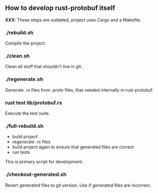 ## How to develop rust-protobuf itself

__XXX__: These steps are outdated, project uses Cargo and a Makefile.

### ./rebuild.sh

Compile the project.

### ./clean.sh

Clean all stuff that shouldn't live in git.

### ./regenerate.sh

Generate .rs files from .proto files, that needed
internally in rust-protobuf.

### rust test lib/protobuf.rs

Execute the test suite.

### ./full-rebuild.sh

* build project
* regenerate .rs files
* build project again to ensure that generated files are correct
* run tests

This is primary script for development.

### ./checkout-generated.sh

Revert generated files to git version. Use if generated
files are incorrect.
